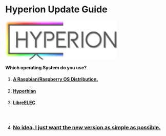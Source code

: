 
# Hyperion Update Guide

<a href="https://github.com/hyperion-project/hyperion.ng"><img src="pictures/logo.png" width="350" alt="github hyperion logo"></a>

**Which operating System do you use?**

1. #### [A Raspbian/Raspberry OS Distribution.](/txt/raspbian.md#raspbian) 

2. #### [Hyperbian](/txt/hyperbian.md#pick-your-system)

3. #### [LibreELEC](/txt/libreelec.md#updating-libreelec)


&nbsp;

4. ### [No idea, I just want the new version as simple as possible.](/txt/hyperbian.md#Hyperbian) 
